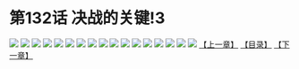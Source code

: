 # 第132话 决战的关键!3
![](https://s2.baozimh.com/scomic/sanyanxiaotianlu-samanhua/0/131-0e4t/1.jpg)
![](https://s2.baozimh.com/scomic/sanyanxiaotianlu-samanhua/0/131-0e4t/2.jpg)
![](https://s2.baozimh.com/scomic/sanyanxiaotianlu-samanhua/0/131-0e4t/3.jpg)
![](https://s2.baozimh.com/scomic/sanyanxiaotianlu-samanhua/0/131-0e4t/4.jpg)
![](https://s2.baozimh.com/scomic/sanyanxiaotianlu-samanhua/0/131-0e4t/5.jpg)
![](https://s2.baozimh.com/scomic/sanyanxiaotianlu-samanhua/0/131-0e4t/6.jpg)
![](https://s2.baozimh.com/scomic/sanyanxiaotianlu-samanhua/0/131-0e4t/7.jpg)
![](https://s2.baozimh.com/scomic/sanyanxiaotianlu-samanhua/0/131-0e4t/8.jpg)
![](https://s2.baozimh.com/scomic/sanyanxiaotianlu-samanhua/0/131-0e4t/9.jpg)
![](https://s2.baozimh.com/scomic/sanyanxiaotianlu-samanhua/0/131-0e4t/10.jpg)
![](https://s2.baozimh.com/scomic/sanyanxiaotianlu-samanhua/0/131-0e4t/11.jpg)
![](https://s2.baozimh.com/scomic/sanyanxiaotianlu-samanhua/0/131-0e4t/12.jpg)
![](https://s2.baozimh.com/scomic/sanyanxiaotianlu-samanhua/0/131-0e4t/13.jpg)
![](https://s2.baozimh.com/scomic/sanyanxiaotianlu-samanhua/0/131-0e4t/14.jpg)
![](https://s2.baozimh.com/scomic/sanyanxiaotianlu-samanhua/0/131-0e4t/15.jpg)
![](https://s2.baozimh.com/scomic/sanyanxiaotianlu-samanhua/0/131-0e4t/16.jpg)
![](https://s2.baozimh.com/scomic/sanyanxiaotianlu-samanhua/0/131-0e4t/17.jpg)
[【上一章】](./131.md)
[【目录】](./README.md)
[【下一章】](./133.md)
